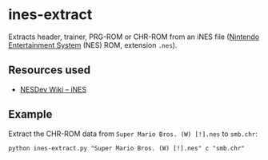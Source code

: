 # ines-extract
Extracts header, trainer, PRG-ROM or CHR-ROM from an iNES file ([Nintendo Entertainment System](http://en.wikipedia.org/wiki/Nintendo_Entertainment_System) (NES) ROM, extension `.nes`).

## Resources used
* [NESDev Wiki – iNES](http://wiki.nesdev.com/w/index.php/INES)

## Example

Extract the CHR-ROM data from `Super Mario Bros. (W) [!].nes` to `smb.chr`:
```
python ines-extract.py "Super Mario Bros. (W) [!].nes" c "smb.chr"
```

